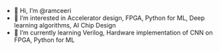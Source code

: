 - 👋 Hi, I’m @ramceeri
- 👀 I’m interested in Accelerator design, FPGA, Python for ML, Deep learning algorithms, AI Chip Design
- 🌱 I’m currently learning Verilog, Hardware implementation of CNN on FPGA, Python for ML


<!---
ramceeri/ramceeri is a ✨ special ✨ repository because its `README.md` (this file) appears on your GitHub profile.
You can click the Preview link to take a look at your changes.
--->
